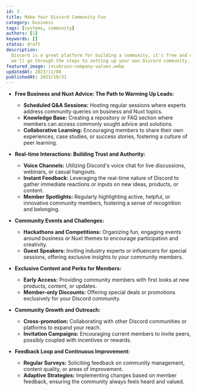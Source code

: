 ```yaml
---
id: 3
title: Make Your Discord Community Fun
category: business
tags: [systems, community]
authors: [1]
keywords: []
status: draft
description:
  Discord is a great platform for building a community, it's free and easy to use. In this article
  we'll go through the steps to setting up your own Discord community.
featured_image: incubrain-company-values.webp
updatedAt: 2023/11/08
publishedAt: 2023/10/31
---
```


- **Free Business and Nuxt Advice: The Path to Warming Up Leads:**

  - **Scheduled Q&A Sessions:** Hosting regular sessions where experts address community queries on
    business and Nuxt topics.
  - **Knowledge Base:** Creating a repository or FAQ section where members can access commonly
    sought advice and solutions.
  - **Collaborative Learning:** Encouraging members to share their own experiences, case studies, or
    success stories, fostering a culture of peer learning.

- **Real-time Interactions: Building Trust and Authority:**

  - **Voice Channels:** Utilizing Discord's voice chat for live discussions, webinars, or casual
    hangouts.
  - **Instant Feedback:** Leveraging the real-time nature of Discord to gather immediate reactions
    or inputs on new ideas, products, or content.
  - **Member Spotlights:** Regularly highlighting active, helpful, or innovative community members,
    fostering a sense of recognition and belonging.

- **Community Events and Challenges:**

  - **Hackathons and Competitions:** Organizing fun, engaging events around business or Nuxt themes
    to encourage participation and creativity.
  - **Guest Speakers:** Inviting industry experts or influencers for special sessions, offering
    exclusive insights to your community members.

- **Exclusive Content and Perks for Members:**

  - **Early Access:** Providing community members with first looks at new products, content, or
    updates.
  - **Member-only Discounts:** Offering special deals or promotions exclusively for your Discord
    community.

- **Community Growth and Outreach:**

  - **Cross-promotion:** Collaborating with other Discord communities or platforms to expand your
    reach.
  - **Invitation Campaigns:** Encouraging current members to invite peers, possibly coupled with
    incentives or rewards.

- **Feedback Loop and Continuous Improvement:**
  - **Regular Surveys:** Soliciting feedback on community management, content quality, or areas of
    improvement.
  - **Adaptive Strategies:** Implementing changes based on member feedback, ensuring the community
    always feels heard and valued.
